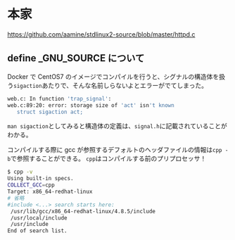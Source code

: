 # 本家

https://github.com/aamine/stdlinux2-source/blob/master/httpd.c

## define \_GNU_SOURCE について

Docker で CentOS7 のイメージでコンパイルを行うと、シグナルの構造体を扱う`sigaction`あたりで、そんな名前しらないよとエラーがでてしまった。

```sh
web.c: In function 'trap_signal':
web.c:89:20: error: storage size of 'act' isn't known
   struct sigaction act;
```

`man sigaction`としてみると構造体の定義は、`signal.h`に記載されていることがわかる。

コンパイルする際に gcc が参照するデフォルトのヘッダファイルの情報は`cpp -b`で参照することができる。
`cpp`はコンパイルする前のプリプロセッサ！

```sh
$ cpp -v
Using built-in specs.
COLLECT_GCC=cpp
Target: x86_64-redhat-linux
# 省略
#include <...> search starts here:
 /usr/lib/gcc/x86_64-redhat-linux/4.8.5/include
 /usr/local/include
 /usr/include
End of search list.
```
